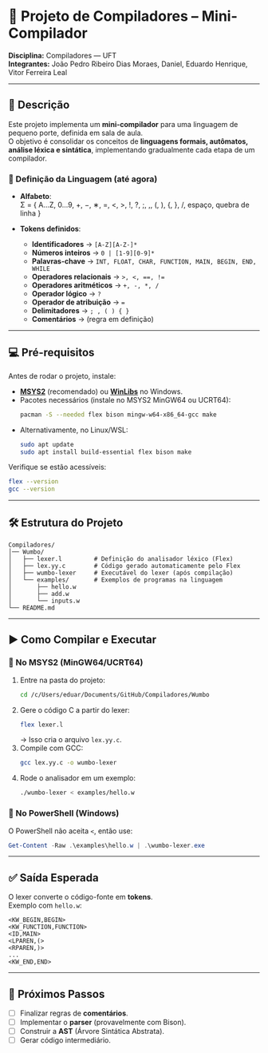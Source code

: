 # 📌 Projeto de Compiladores – Mini-Compilador

**Disciplina:** Compiladores — UFT  
**Integrantes:** João Pedro Ribeiro Dias Moraes, Daniel, Eduardo Henrique, Vitor Ferreira Leal

---

## 📖 Descrição
Este projeto implementa um **mini-compilador** para uma linguagem de pequeno porte, definida em sala de aula.  
O objetivo é consolidar os conceitos de **linguagens formais, autômatos, análise léxica e sintática**, implementando gradualmente cada etapa de um compilador.

### 🔡 Definição da Linguagem (até agora)
- **Alfabeto**:  
  Σ = { A…Z, 0…9, +, −, ∗, =, <, >, !, ?, ;, ,, (, ), {, }, /, espaço, quebra de linha }  

- **Tokens definidos**:  
  - **Identificadores** → `[A-Z][A-Z-]*`  
  - **Números inteiros** → `0 | [1-9][0-9]*`  
  - **Palavras-chave** → `INT, FLOAT, CHAR, FUNCTION, MAIN, BEGIN, END, WHILE`  
  - **Operadores relacionais** → `>, <, ==, !=`  
  - **Operadores aritméticos** → `+, -, *, /`  
  - **Operador lógico** → `?`  
  - **Operador de atribuição** → `=`  
  - **Delimitadores** → `; , ( ) { }`  
  - **Comentários** → (regra em definição)

---

## 💻 Pré-requisitos

Antes de rodar o projeto, instale:

- [**MSYS2**](https://www.msys2.org/) (recomendado) ou [**WinLibs**](https://winlibs.com/) no Windows.  
- Pacotes necessários (instale no MSYS2 MinGW64 ou UCRT64):
  ```bash
  pacman -S --needed flex bison mingw-w64-x86_64-gcc make
  ```
- Alternativamente, no Linux/WSL:
  ```bash
  sudo apt update
  sudo apt install build-essential flex bison make
  ```

Verifique se estão acessíveis:
```bash
flex --version
gcc --version
```

---

## 🛠️ Estrutura do Projeto
```
Compiladores/
│── Wumbo/
│   ├── lexer.l         # Definição do analisador léxico (Flex)
│   ├── lex.yy.c        # Código gerado automaticamente pelo Flex
│   ├── wumbo-lexer     # Executável do lexer (após compilação)
│   └── examples/       # Exemplos de programas na linguagem
│       ├── hello.w
│       ├── add.w
│       └── inputs.w
└── README.md
```

---

## ▶️ Como Compilar e Executar

### 🔹 No **MSYS2 (MinGW64/UCRT64)**
1. Entre na pasta do projeto:
   ```bash
   cd /c/Users/eduar/Documents/GitHub/Compiladores/Wumbo
   ```
2. Gere o código C a partir do lexer:
   ```bash
   flex lexer.l
   ```
   → Isso cria o arquivo `lex.yy.c`.
3. Compile com GCC:
   ```bash
   gcc lex.yy.c -o wumbo-lexer
   ```
4. Rode o analisador em um exemplo:
   ```bash
   ./wumbo-lexer < examples/hello.w
   ```

### 🔹 No **PowerShell (Windows)**
O PowerShell não aceita `<`, então use:
```powershell
Get-Content -Raw .\examples\hello.w | .\wumbo-lexer.exe
```

---

## ✅ Saída Esperada
O lexer converte o código-fonte em **tokens**.  
Exemplo com `hello.w`:

```text
<KW_BEGIN,BEGIN>
<KW_FUNCTION,FUNCTION>
<ID,MAIN>
<LPAREN,(>
<RPAREN,)>
...
<KW_END,END>
```

---

## 📅 Próximos Passos
- [ ] Finalizar regras de **comentários**.  
- [ ] Implementar o **parser** (provavelmente com Bison).  
- [ ] Construir a **AST** (Árvore Sintática Abstrata).  
- [ ] Gerar código intermediário.  